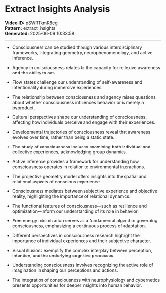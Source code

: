 # Extract Insights Analysis

**Video ID:** pSWRTkmR8eg  
**Pattern:** extract_insights  
**Generated:** 2025-06-09 10:33:58  

---

- Consciousness can be studied through various interdisciplinary frameworks, integrating geometry, neurophenomenology, and active inference.

- Agency in consciousness relates to the capacity for reflexive awareness and the ability to act.

- Flow states challenge our understanding of self-awareness and intentionality during immersive experiences.

- The relationship between consciousness and agency raises questions about whether consciousness influences behavior or is merely a byproduct.

- Cultural perspectives shape our understanding of consciousness, affecting how individuals perceive and engage with their experiences.

- Developmental trajectories of consciousness reveal that awareness evolves over time, rather than being a static state.

- The study of consciousness includes examining both individual and collective experiences, acknowledging group dynamics.

- Active inference provides a framework for understanding how consciousness operates in relation to environmental interactions.

- The projective geometry model offers insights into the spatial and relational aspects of conscious experience.

- Consciousness mediates between subjective experience and objective reality, highlighting the importance of relational dynamics.

- The functional features of consciousness—such as resilience and optimization—inform our understanding of its role in behavior.

- Free energy minimization serves as a fundamental algorithm governing consciousness, emphasizing a continuous process of adaptation.

- Different perspectives in consciousness research highlight the importance of individual experiences and their subjective character.

- Visual illusions exemplify the complex interplay between perception, intention, and the underlying cognitive processes.

- Understanding consciousness involves recognizing the active role of imagination in shaping our perceptions and actions.

- The integration of consciousness with neurophysiology and cybernetics presents opportunities for deeper insights into human behavior.